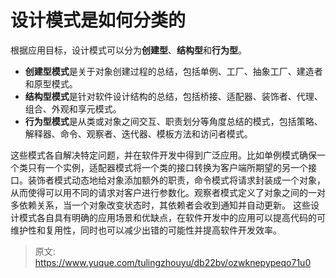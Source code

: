 # 设计模式是如何分类的

根据应用目标，设计模式可以分为**创建型**、**结构型**和**行为型**。

- **创建型模式**是关于对象创建过程的总结，包括单例、工厂、抽象工厂、建造者和原型模式。
- **结构型模式**是针对软件设计结构的总结，包括桥接、适配器、装饰者、代理、组合、外观和享元模式。
- **行为型模式**是从类或对象之间交互、职责划分等角度总结的模式，包括策略、解释器、命令、观察者、迭代器、模板方法和访问者模式。

这些模式各自解决特定问题，并在软件开发中得到广泛应用。比如单例模式确保一个类只有一个实例，适配器模式将一个类的接口转换为客户端所期望的另一个接口。装饰者模式动态地给对象添加额外的职责，命令模式将请求封装成一个对象，从而使得可以用不同的请求对客户进行参数化。观察者模式定义了对象之间的一对多依赖关系，当一个对象改变状态时，其依赖者会收到通知并自动更新。
这些设计模式各自具有明确的应用场景和优缺点，在软件开发中的应用可以提高代码的可维护性和复用性，同时也可以减少出错的可能性并提高软件开发效率。


> 原文: <https://www.yuque.com/tulingzhouyu/db22bv/ozwknepypeqo71u0>